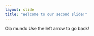 ```yaml
---
layout: slide
title: "Welcome to our second slide!"
---
```

Ola mundo
Use the left arrow to go back!

